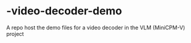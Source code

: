 # -video-decoder-demo
A repo host the demo files for a video decoder in the VLM (MiniCPM-V) project
